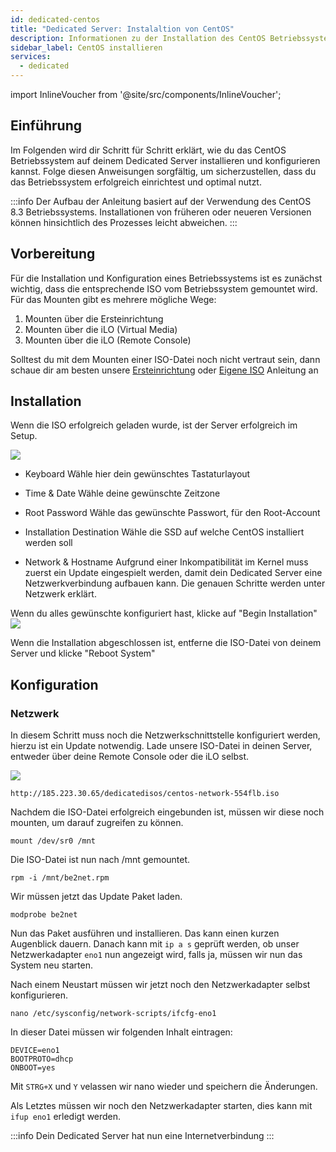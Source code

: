 ```yaml
---
id: dedicated-centos
title: "Dedicated Server: Instalaltion von CentOS"
description: Informationen zu der Installation des CentOS Betriebssystem auf deinem Dedicated Server von ZAP-Hosting - ZAP-Hosting.com Dokumentation
sidebar_label: CentOS installieren
services:
  - dedicated
---
```


import InlineVoucher from '@site/src/components/InlineVoucher';

## Einführung

Im Folgenden wird dir Schritt für Schritt erklärt, wie du das CentOS Betriebssystem auf deinem Dedicated Server installieren und konfigurieren kannst. Folge diesen Anweisungen sorgfältig, um sicherzustellen, dass du das Betriebssystem erfolgreich einrichtest und optimal nutzt.

:::info
Der Aufbau der Anleitung basiert auf der Verwendung des CentOS 8.3 Betriebssystems. Installationen von früheren oder neueren Versionen können hinsichtlich des Prozesses leicht abweichen.
:::

<InlineVoucher />

## Vorbereitung

Für die Installation und Konfiguration eines Betriebssystems ist es zunächst wichtig, dass die entsprechende ISO vom Betriebssystem gemountet wird. Für das Mounten gibt es mehrere mögliche Wege: 

1. Mounten über die Ersteinrichtung
2. Mounten über die iLO (Virtual Media)
3. Mounten über die iLO (Remote Console)

Solltest du mit dem Mounten einer ISO-Datei noch nicht vertraut sein, dann schaue dir am besten unsere [Ersteinrichtung](dedicated-setup.md) oder [Eigene ISO](dedicated-iso.md) Anleitung an



## Installation
Wenn die ISO erfolgreich geladen wurde, ist der Server erfolgreich im Setup.

![](https://screensaver01.zap-hosting.com/index.php/s/YFQt6Jmw5wi4QZZ/preview)

* Keyboard
Wähle hier dein gewünschtes Tastaturlayout

* Time & Date 
Wähle deine gewünschte Zeitzone

* Root Password
Wähle das gewünschte Passwort, für den Root-Account

* Installation Destination
Wähle die SSD auf welche CentOS installiert werden soll

* Network & Hostname
Aufgrund einer Inkompatibilität im Kernel muss zuerst ein Update eingespielt werden, damit dein Dedicated Server eine Netzwerkverbindung aufbauen kann.
Die genauen Schritte werden unter Netzwerk erklärt.

Wenn du alles gewünschte konfiguriert hast, klicke auf "Begin Installation"![](https://screensaver01.zap-hosting.com/index.php/s/iqF8KzziQix3jyd/preview)

Wenn die Installation abgeschlossen ist, entferne die ISO-Datei von deinem Server und klicke "Reboot System"



## Konfiguration

### Netzwerk

In diesem Schritt muss noch die Netzwerkschnittstelle konfiguriert werden, hierzu ist ein Update notwendig.
Lade unsere ISO-Datei in deinen Server, entweder über deine Remote Console oder die iLO selbst.

![](https://screensaver01.zap-hosting.com/index.php/s/skiKLacFGZnMwr9/preview)

```http://185.223.30.65/dedicatedisos/centos-network-554flb.iso```

Nachdem die ISO-Datei erfolgreich eingebunden ist, müssen wir diese noch mounten, um darauf zugreifen zu können.

```mount /dev/sr0 /mnt```

Die ISO-Datei ist nun nach /mnt gemountet.

```rpm -i /mnt/be2net.rpm```

Wir müssen jetzt das Update Paket laden.

```modprobe be2net```

Nun das Paket ausführen und installieren. Das kann einen kurzen Augenblick dauern.
Danach kann mit `ip a s` geprüft werden, ob unser Netzwerkadapter `eno1` nun angezeigt wird, falls ja, müssen wir nun das System neu starten.

Nach einem Neustart müssen wir jetzt noch den Netzwerkadapter selbst konfigurieren.

```nano /etc/sysconfig/network-scripts/ifcfg-eno1```

In dieser Datei müssen wir folgenden Inhalt eintragen:

```
DEVICE=eno1
BOOTPROTO=dhcp
ONBOOT=yes
```

Mit `STRG+X` und `Y` velassen wir nano wieder und speichern die Änderungen.

Als Letztes müssen wir noch den Netzwerkadapter starten, dies kann mit `ifup eno1` erledigt werden.

:::info
Dein Dedicated Server hat nun eine Internetverbindung
:::
